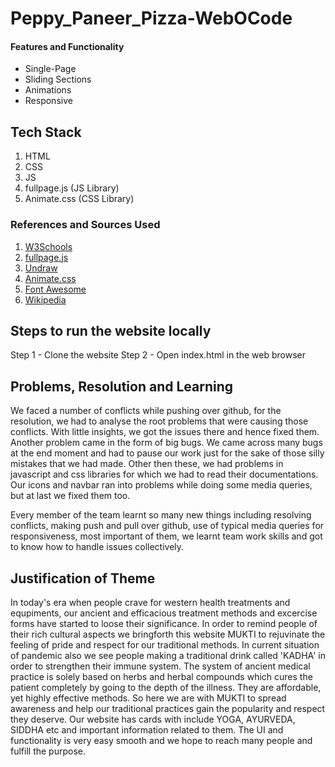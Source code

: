 # Peppy_Paneer_Pizza-WebOCode

#### Features and Functionality
- Single-Page
- Sliding Sections
- Animations
- Responsive
## Tech Stack

1. HTML
2. CSS
3. JS
4. fullpage.js (JS Library)
5. Animate.css (CSS Library)

### References and Sources Used

1. [W3Schools](https://w3schools.com/)
2. [fullpage.js](https://alvarotrigo.com/fullPage/)
3. [Undraw](https://undraw.co/)
4. [Animate.css](https://animate.style/)
5. [Font Awesome](https://fontawesome.com/)
6. [Wikipedia](https://wikipedia.com)

## Steps to run the website locally

Step 1 - Clone the website 
Step 2 - Open index.html in the web browser

## Problems, Resolution and Learning

We faced a number of conflicts while pushing over github, for the resolution, we had to analyse the root problems that were causing those conflicts. With little insights, we got the issues there and hence fixed them.
Another problem came in the form of big bugs. We came across many bugs at the end moment and had to pause our work just for the sake of those silly mistakes that we had made. Other then these, we had problems in javascript and css libraries for which we had to read their documentations. Our icons and navbar ran into problems while doing some media queries, but at last we fixed them too.

Every member of the team learnt so many new things including resolving conflicts, making push and pull over github, use of typical media queries for responsiveness,  most important of them, we learnt team work skills and got to know how to handle issues collectively.

## Justification of Theme

In today's era when people crave for western health treatments and equpiments, our ancient and efficacious treatment methods and excercise forms have started to loose their significance.
In order to remind people of their rich cultural aspects we bringforth this website MUKTI to rejuvinate the feeling of pride and respect for our traditional methods. In current situation of pandemic also we see people making a traditional drink called 'KADHA' in order to strengthen their immune system.
The system of ancient medical practice is solely based on herbs and herbal compounds which cures the patient completely by going to the depth of the illness. They are affordable, yet highly effective methods.
    So here we are with MUKTI to spread awareness and help our traditional practices gain the popularity and respect they deserve. Our website has cards with include YOGA, AYURVEDA, SIDDHA etc and important information related to them. The UI and functionality is very easy smooth and we hope to reach many people and fulfill the purpose.

